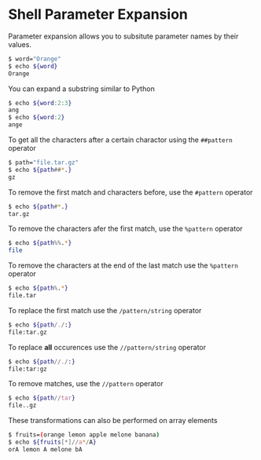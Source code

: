 # Shell Parameter Expansion

Parameter expansion allows you to subsitute parameter names by their values.

```bash
$ word="Orange"
$ echo ${word}
Orange
```

You can expand a substring similar to Python

```bash
$ echo ${word:2:3}
ang
$ echo ${word:2}
ange
```

To get all the characters after a certain charactor using the `##pattern` operator

```bash
$ path="file.tar.gz"
$ echo ${path##*.}
gz
```

To remove the first match and characters before, use the `#pattern` operator

```bash
$ echo ${path#*.}
tar.gz
```

To remove the characters afer the first match, use the `%pattern` operator

```bash
$ echo ${path%%.*}
file
```

To remove the characters at the end of the last match use the `%pattern` operator

```bash
$ echo ${path%.*}
file.tar
```

To replace the first match use the `/pattern/string` operator

```bash
$ echo ${path/./:}
file:tar.gz
```

To replace **all** occurences use the `//pattern/string` operator

```bash
$ echo ${path//./:}
file:tar:gz
```

To remove matches, use the `//pattern` operator

```bash
$ echo ${path//tar}
file..gz
```

These transformations can also be performed on array elements

```bash
$ fruits=(orange lemon apple melone banana)
$ echo ${fruits[*]//a*/A}
orA lemon A melone bA
```